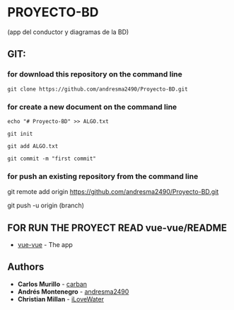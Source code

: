 # PROYECTO-BD

(app del conductor y diagramas de la BD)


## GIT:

### for download this repository on the command line
```
git clone https://github.com/andresma2490/Proyecto-BD.git

```
### for create a new document on the command line
```
echo "# Proyecto-BD" >> ALGO.txt

git init

git add ALGO.txt

git commit -m "first commit"

```

### for push an existing repository from the command line

git remote add origin https://github.com/andresma2490/Proyecto-BD.git

git push -u origin (branch)



## FOR RUN THE PROYECT READ vue-vue/README

* [vue-vue](https://github.com/andresma2490/Proyecto-BD/tree/master/vue-vue) - The app



## Authors

* **Carlos Murillo** - [carban](https://github.com/carban)
* **Andrés Montenegro** - [andresma2490](https://github.com/andresma2490)
* **Christian Millan** - [iLoveWater](https://github.com)


